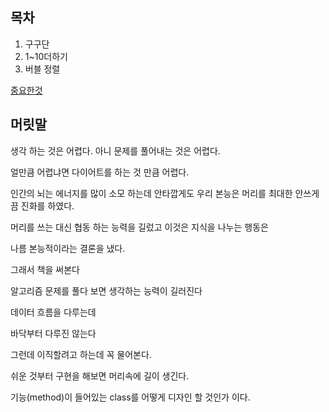 ## 목차
1. 구구단
2. 1~10더하기
3. 버블 정렬

[중요한것](01_start.md)

## 머릿말
생각 하는 것은 어렵다. 아니 문제를 풀어내는 것은 어렵다.

얼만큼 어렵냐면 다이어트를 하는 것 만큼 어렵다.

인간의 뇌는 에너지를 많이 소모 하는데 안타깝게도 우리 본능은 머리를 최대한 안쓰게끔 진화를 하였다.

머리를 쓰는 대신 협동 하는 능력을 길렀고 이것은 지식을 나누는 행동은

나름 본능적이라는 결론을 냈다.

그래서 책을 써본다

알고리즘 문제를 풀다 보면 생각하는 능력이 길러진다


데이터 흐름을 다루는데

바닥부터 다루진 않는다

그런데 이직할려고 하는데 꼭 물어본다.

쉬운 것부터 구현을 해보면 머리속에 길이 생긴다.

기능(method)이 들어있는 class를 어떻게 디자인 할 것인가 이다.

